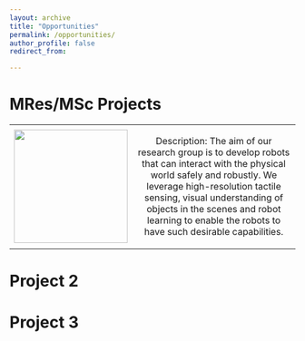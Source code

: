 ```yaml
---
layout: archive
title: "Opportunities"
permalink: /opportunities/
author_profile: false
redirect_from:

---
```


# MRes/MSc Projects

<html>
    <table style="margin-left: auto; margin-right: auto; border: none">
        <tr style="border: none">
            <td style="border: none">
                <div align="center" id="member">
                <img src="/site/images/image-alignment-300x200.jpg" width="200px">
                </div>
            </td>
            <td style="border: none">
                <div align="center" id="member">
                <p>
                Description: The aim of our research group is to develop robots that can interact with the physical world safely and robustly. We leverage high-resolution tactile sensing, visual understanding of objects in the scenes and robot learning to enable the robots to have such desirable capabilities.
                </p>
                </div>
            </td>
        </tr>
    </table>
</html>

# Project 2


# Project 3

